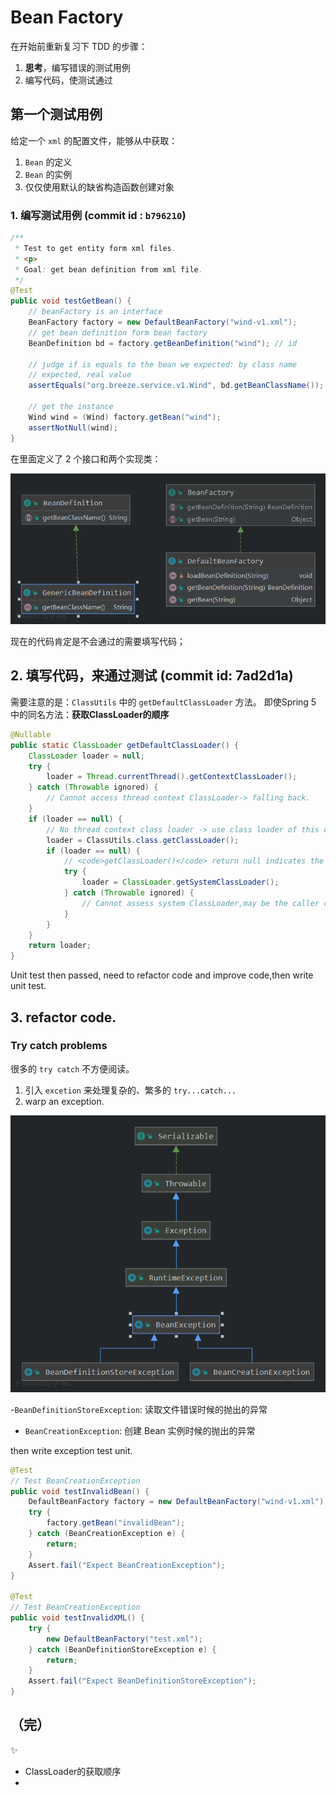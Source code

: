 # Bean Factory
在开始前重新复习下 TDD 的步骤：
1. **思考**，编写错误的测试用例
2. 编写代码，使测试通过
## 第一个测试用例
给定一个 `xml` 的配置文件，能够从中获取：
1. `Bean` 的定义
2. `Bean` 的实例
3. 仅仅使用默认的缺省构造函数创建对象

### 1. 编写测试用例 (commit id : `b796210`)

```java
/**
 * Test to get entity form xml files.
 * <p>
 * Goal: get bean definition from xml file.
 */
@Test
public void testGetBean() {
    // beanFactory is an interface
    BeanFactory factory = new DefaultBeanFactory("wind-v1.xml");
    // get bean definition form bean factory
    BeanDefinition bd = factory.getBeanDefinition("wind"); // id

    // judge if is equals to the bean we expected: by class name
    // expected, real value
    assertEquals("org.breeze.service.v1.Wind", bd.getBeanClassName());

    // get the instance
    Wind wind = (Wind) factory.getBean("wind");
    assertNotNull(wind);
}
```
在里面定义了 2 个接口和两个实现类：

![pic](./pics/bean-factory/ClassAndInterfaces.png)

现在的代码肯定是不会通过的需要填写代码；
## 2. 填写代码，来通过测试 (commit id: 7ad2d1a)

需要注意的是：`ClassUtils` 中的 `getDefaultClassLoader` 方法。
即使Spring 5 中的同名方法：**获取ClassLoader的顺序**

```java
@Nullable
public static ClassLoader getDefaultClassLoader() {
    ClassLoader loader = null;
    try {
        loader = Thread.currentThread().getContextClassLoader();
    } catch (Throwable ignored) {
        // Cannot access thread context ClassLoader-> falling back.
    }
    if (loader == null) {
        // No thread context class loader -> use class loader of this class.
        loader = ClassUtils.class.getClassLoader();
        if (loader == null) {
            // <code>getClassLoader()</code> return null indicates the bootstrap ClassLoader.
            try {
                loader = ClassLoader.getSystemClassLoader();
            } catch (Throwable ignored) {
                // Cannot assess system ClassLoader,may be the caller can live with null :).
            }
        }
    }
    return loader;
}
```
 
Unit test then passed, need to refactor code and improve code,then write unit test.
## 3. refactor code.

### Try catch problems
很多的 `try catch` 不方便阅读。
1. 引入 `excetion` 来处理复杂的、繁多的 `try...catch...`
2. warp an exception.

![pic](./pics/bean-factory/WarpedException.png)

-`BeanDefinitionStoreException`: 读取文件错误时候的抛出的异常
- `BeanCreationException`: 创建 Bean 实例时候的抛出的异常

then write exception test unit.
```java
@Test
// Test BeanCreationException
public void testInvalidBean() {
    DefaultBeanFactory factory = new DefaultBeanFactory("wind-v1.xml");
    try {
        factory.getBean("invalidBean");
    } catch (BeanCreationException e) {
        return;
    }
    Assert.fail("Expect BeanCreationException");
}

@Test
// Test BeanCreationException
public void testInvalidXML() {
    try {
        new DefaultBeanFactory("test.xml");
    } catch (BeanDefinitionStoreException e) {
        return;
    }
    Assert.fail("Expect BeanDefinitionStoreException");
}
```

（完）
---
✨
- ClassLoader的获取顺序
- 